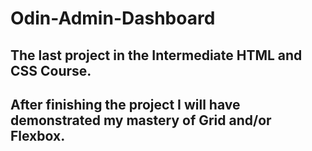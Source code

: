 # Odin-Admin-Dashboard

## The last project in the Intermediate HTML and CSS Course.

## After finishing the project I will have demonstrated my mastery of Grid and/or Flexbox.


